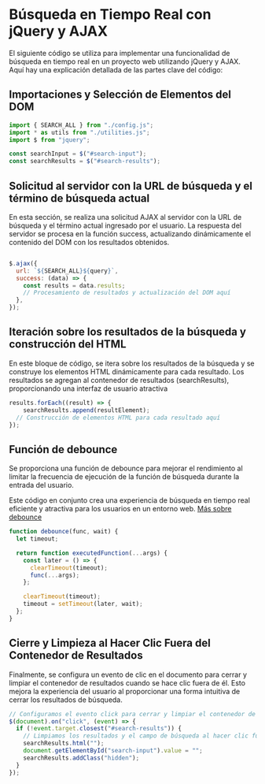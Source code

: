 # Búsqueda en Tiempo Real con jQuery y AJAX

El siguiente código se utiliza para implementar una funcionalidad de búsqueda en tiempo real en un proyecto web utilizando jQuery y AJAX. Aquí hay una explicación detallada de las partes clave del código:

## Importaciones y Selección de Elementos del DOM

```javascript
import { SEARCH_ALL } from "./config.js";
import * as utils from "./utilities.js";
import $ from "jquery";

const searchInput = $("#search-input");
const searchResults = $("#search-results");
```

## Solicitud al servidor con la URL de búsqueda y el término de búsqueda actual

En esta sección, se realiza una solicitud AJAX al servidor con la URL de búsqueda y el término actual ingresado por el usuario. La respuesta del servidor se procesa en la función success, actualizando dinámicamente el contenido del DOM con los resultados obtenidos.
```javascript

$.ajax({
  url: `${SEARCH_ALL}${query}`,
  success: (data) => {
    const results = data.results;
    // Procesamiento de resultados y actualización del DOM aquí
  },
});
```

## Iteración sobre los resultados de la búsqueda y construcción del HTML

En este bloque de código, se itera  sobre los resultados de la búsqueda y se construye los elementos HTML dinámicamente para cada resultado. Los resultados se agregan al contenedor de resultados (searchResults), proporcionando una interfaz de usuario atractiva
```javascript
results.forEach((result) => {
    searchResults.append(resultElement);
  // Construcción de elementos HTML para cada resultado aquí
});
```

## Función de debounce

Se proporciona una función de debounce para mejorar el rendimiento al limitar la frecuencia de ejecución de la función de búsqueda durante la entrada del usuario.

Este código en conjunto crea una experiencia de búsqueda en tiempo real eficiente y atractiva para los usuarios en un entorno web.
    [Más sobre debounce](https://www.freecodecamp.org/espanol/news/curso-debounce-javascript-como-hacer-que-tu-js-espere/)
```javascript
function debounce(func, wait) {
  let timeout;

  return function executedFunction(...args) {
    const later = () => {
      clearTimeout(timeout);
      func(...args);
    };

    clearTimeout(timeout);
    timeout = setTimeout(later, wait);
  };
}
```

## Cierre y Limpieza al Hacer Clic Fuera del Contenedor de Resultados

Finalmente, se configura un evento de clic en el documento para cerrar y limpiar el contenedor de resultados cuando se hace clic fuera de él. Esto mejora la experiencia del usuario al proporcionar una forma intuitiva de cerrar los resultados de búsqueda.

```javascript
// Configuramos el evento click para cerrar y limpiar el contenedor de resultados al hacer clic fuera de él
$(document).on("click", (event) => {
  if (!event.target.closest("#search-results")) {
    // Limpiamos los resultados y el campo de búsqueda al hacer clic fuera del contenedor
    searchResults.html("");
    document.getElementById("search-input").value = "";
    searchResults.addClass("hidden");
  }
});
```